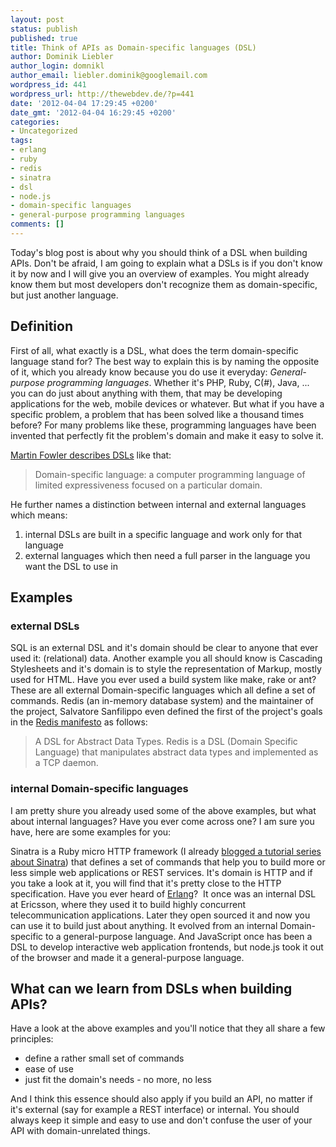 ```yaml
---
layout: post
status: publish
published: true
title: Think of APIs as Domain-specific languages (DSL)
author: Dominik Liebler
author_login: domnikl
author_email: liebler.dominik@googlemail.com
wordpress_id: 441
wordpress_url: http://thewebdev.de/?p=441
date: '2012-04-04 17:29:45 +0200'
date_gmt: '2012-04-04 16:29:45 +0200'
categories:
- Uncategorized
tags:
- erlang
- ruby
- redis
- sinatra
- dsl
- node.js
- domain-specific languages
- general-purpose programming languages
comments: []
---
```

<p>Today's blog post is about why you should think of a DSL when building APIs. Don't be afraid, I am going to explain what a DSLs is if you don't know it by now and I will give you an overview of examples. You might already know them but most developers don't recognize them as domain-specific, but just another language.</p>
<h2>Definition</h2>
<p>First of all, what exactly is a DSL, what does the term domain-specific language stand for? The best way to explain this is by naming the opposite of it, which you already know because you do use it everyday: <em>General-purpose programming languages</em>. Whether it's PHP, Ruby, C(#), Java, ... you can do just about anything with them, that may be developing applications for the web, mobile devices or whatever. But what if you have a specific problem, a problem that has been solved like a thousand times before? For many problems like these, programming languages have been invented that perfectly fit the problem's domain and make it easy to solve it.</p>
<p><a href="http://martinfowler.com/dsl.html" target="_blank">Martin Fowler describes DSLs</a> like that:</p>
<blockquote><p>Domain-specific language: a computer programming language of limited expressiveness focused on a particular domain.</p></blockquote>
<p>He further names a distinction between internal and external languages which means:</p>
<ol>
<li>internal DSLs are built in a specific language and work only for that language</li>
<li>external languages which then need a full parser in the language you want the DSL to use in</li>
</ol>
<h2>Examples</h2>
<h3>external DSLs</h3>
<p>SQL is an external DSL and it's domain should be clear to anyone that ever used it: (relational) data. Another example you all should know is Cascading Stylesheets and it's domain is to style the representation of Markup, mostly used for HTML. Have you ever used a build system like make, rake or ant? These are all external Domain-specific languages which all define a set of commands. Redis (an in-memory database system) and the maintainer of the project, Salvatore Sanfilippo even defined the first of the project's goals in the <a href="http://antirez.com/post/redis-manifesto.html " target="_blank">Redis manifesto</a> as follows:</p>
<blockquote><p>A DSL for Abstract Data Types. Redis is a DSL (Domain Specific Language) that manipulates abstract data types and implemented as a TCP daemon.</p></blockquote>
<h3>internal Domain-specific languages</h3>
<p>I am pretty shure you already used some of the above examples, but what about internal languages? Have you ever come across one? I am sure you have, here are some examples for you:</p>
<p>Sinatra is a Ruby micro HTTP framework (I already <a title="building tiny web apps with Sinatra Part 1" href="http://thewebdev.de/building-tiny-web-apps-with-sinatra-part1/" target="_blank">blogged a tutorial series about Sinatra</a>) that defines a set of commands that help you to build more or less simple web applications or REST services. It's domain is HTTP and if you take a look at it, you will find that it's pretty close to the HTTP specification. Have you ever heard of <a title="learning some Erlang" href="http://thewebdev.de/learning-some-erlang/" target="_blank">Erlang</a>?  It once was an internal DSL at Ericsson, where they used it to build highly concurrent telecommunication applications. Later they open sourced it and now you can use it to build just about anything. It evolved from an internal Domain-specific to a general-purpose language. And JavaScript once has been a DSL to develop interactive web application frontends, but node.js took it out of the browser and made it a general-purpose language.</p>
<h2>What can we learn from DSLs when building APIs?</h2>
<p>Have a look at the above examples and you'll notice that they all share a few principles:</p>
<ul>
<li>define a rather small set of commands</li>
<li>ease of use</li>
<li>just fit the domain's needs - no more, no less</li>
</ul>
<p>And I think this essence should also apply if you build an API, no matter if it's external (say for example a REST interface) or internal. You should always keep it simple and easy to use and don't confuse the user of your API with domain-unrelated things.</p>
